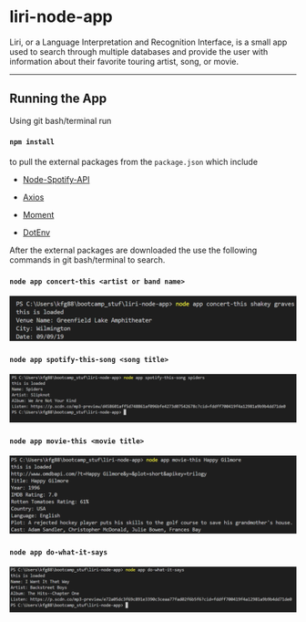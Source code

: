 # liri-node-app

Liri, or a Language Interpretation and Recognition Interface, is a small app used to search through multiple databases and provide the user
with information about their favorite touring artist, song, or movie.

----------------------------------------------------------

## Running the App

Using git bash/terminal run

 #### `npm install`
 
 to pull the external packages from the `package.json` which include 
 
  * [Node-Spotify-API](https://www.npmjs.com/package/node-spotify-api)

  * [Axios](https://www.npmjs.com/package/axios)
    
  * [Moment](https://www.npmjs.com/package/moment)
  
  * [DotEnv](https://www.npmjs.com/package/dotenv)

After the external packages are downloaded the use the following commands in git bash/terminal to search.

#### `node app concert-this <artist or band name>`

![concert-this](images/image1.png)

#### `node app spotify-this-song <song title>`

![spotify-this](images/image2.png)

#### `node app movie-this <movie title>`

![movie-this](images/image3.png)

#### `node app do-what-it-says`

![do-what](images/image4.png)

